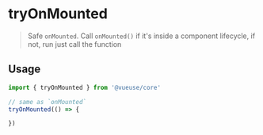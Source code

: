 # tryOnMounted

> Safe `onMounted`. Call `onMounted()` if it's inside a component lifecycle, if not, run just call the function

## Usage

```jsx
import { tryOnMounted } from '@vueuse/core'

// same as `onMounted`
tryOnMounted(() => {

})
```
